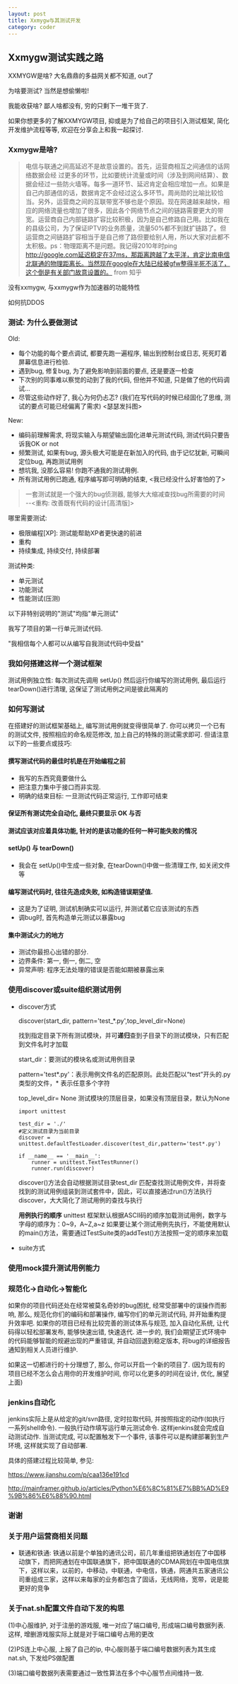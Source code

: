 ```yaml
---
layout: post
title: Xxmygw与其测试开发
category: coder
---
```


## Xxmygw测试实践之路
XXMYGW是啥? 大名鼎鼎的多益网关都不知道, out了

为啥要测试? 当然是想偷懒啦!

我能收获啥? 鄙人啥都没有, 穷的只剩下一堆干货了.

如果你想更多的了解XXMYGW项目, 抑或是为了给自己的项目引入测试框架, 简化开发维护流程等等, 欢迎在分享会上和我一起探讨.

### Xxmygw是啥?

> 电信与联通之间高延迟不是故意设置的。首先，运营商相互之间通信的话网络数据会经 过更多的环节，比如要统计流量或时间（涉及到网间结算）、数据会经过一些防火墙等。每多一道环节、延迟肯定会相应增加一点。如果是自己内部通信的话，数据肯定不会经过这么多环节。周尚勋的比喻比较恰当。另外，运营商之间的互联带宽不够也是个原因。现在网速越来越快，相应的网络流量也增加了很多，因此各个网络节点之间的链路需要更大的带宽。运营商自己内部链路扩容比较积极，因为是自己修路自己用。比如我在的县级公司，为了保证IPTV的业务质量，流量50%都不到就扩链路了。但运营商之间链路扩容相当于是自己修了路但要给别人用，所以大家对此都不太积极。ps：物理距离不是问题。我记得2010年时ping http://google.com延迟稳定在37ms，那距离跨越了太平洋，肯定比南电信北联通的物理距离长。当然现在google在大陆已经被gfw整得半死不活了，这个倒是有关部门故意设置的。
> from 知乎

没有xxmygw, 与xxmygw作为加速器的功能特性  

如何抗DDOS

### 测试: 为什么要做测试
Old:
* 每个功能的每个要点调试, 都要先跑一遍程序, 输出到控制台或日志, 死死盯着屏幕信息进行检验.
* 遇到bug, 修复bug, 为了避免影响到前面的要点, 还是要逐一检查
* 下次别的同事难以察觉的动到了我的代码, 但他并不知道, 只是做了他的代码调试...
* 尽管这些动作好了, 我心为何仍忐忑? (我们在写代码的时候已经固化了思维, 测试的要点可能已经偏离了需求) <瑟瑟发抖图>

New:
* 编码前理解需求, 将现实输入与期望输出固化进单元测试代码, 测试代码只要告诉我OK or not
* 频繁测试, 如果有bug, 源头极大可能是在新加入的代码, 由于记忆犹新, 可瞬间定位bug, 再跑测试用例
* 想坑我, 没那么容易! 你跑不通我的测试用例.
* 所有测试用例已跑通, 程序编写即可明确的结束, <我已经没什么好害怕的了>

> 一套测试就是一个强大的bug侦测器, 能够大大缩减查找bug所需要的时间  
> --<重构: 改善既有代码的设计[高清版]>

哪里需要测试:
* 极限编程[XP]: 测试能帮助XP者更快速的前进
* 重构
* 持续集成, 持续交付, 持续部署

测试种类:
* 单元测试
* 功能测试
* 性能测试(压测)

以下非特别说明的"测试"均指"单元测试"


我写了项目的第一行单元测试代码.

"我相信每个人都可以从编写自我测试代码中受益"



### 我如何搭建这样一个测试框架

测试用例独立性: 每次测试先调用 setUp() 然后运行你编写的测试用例, 最后运行 tearDown()进行清理, 这保证了测试用例之间是彼此隔离的 



### 如何写测试
在搭建好的测试框架基础上, 编写测试用例就变得很简单了. 你可以拷贝一个已有的测试文件, 按照相应的命名规范修改, 加上自己的特殊的测试需求即可. 但请注意以下的一些要点或技巧:

#### 撰写测试代码的最佳时机是在开始编程之前
* 我写的东西究竟要做什么
* 把注意力集中于接口而非实现.
* 明确的结束目标: 一旦测试代码正常运行, 工作即可结束
#### 保证所有测试完全自动化, 最终只要显示 OK 与否
#### 测试应该对应着具体功能, 针对的是该功能的任何一种可能失败的情况
#### setUp() 与 tearDown()
* 我会在 setUp()中生成一些对象, 在tearDown()中做一些清理工作, 如关闭文件等

#### 编写测试代码时, 往往先造成失败, 如构造错误期望值.
* 这是为了证明, 测试机制确实可以运行, 并测试着它应该测试的东西
* 调bug时, 首先构造单元测试以暴露bug

#### 集中测试火力的地方
* 测试你最担心出错的部分.
* 边界条件: 第一, 倒一, 倒二, 空
* 异常声明: 程序无法处理的错误是否能如期被暴露出来



### 使用discover或suite组织测试用例

* discover方式

  discover(start_dir, pattern='test_*.py',top_level_dir=None)

  找到指定目录下所有测试模块，并可**递归**查到子目录下的测试模块，只有匹配到文件名时才加载

  start_dir：要测试的模块名或测试用例目录

  pattern='test*.py'：表示用例文件名的匹配原则。此处匹配以“test”开头的.py 类型的文件，* 表示任意多个字符

  top_level_dir= None 测试模块的顶层目录，如果没有顶层目录，默认为None

  ```shell
  import unittest
  
  test_dir = './'
  #定义测试目录为当前目录
  discover = unittest.defaultTestLoader.discover(test_dir,pattern='test*.py')
  
  if __name__ == '__main__':
      runner = unittest.TextTestRunner()
      runner.run(discover)
  ```

  discover()方法会自动根据测试目录test_dir 匹配查找测试用例文件，并将查找到的测试用例组装到测试套件中，因此，可以直接通过run()方法执行discover，大大简化了测试用例的查找与执行

  **用例执行的顺序**
  unittest 框架默认根据ASCII码的顺序加载测试用例，数字与字母的顺序为：0~9，A~Z,a~z 
  如果要让某个测试用例先执行，不能使用默认的main()方法，需要通过TestSuite类的addTest()方法按照一定的顺序来加载

* suite方式



### 使用mock提升测试用例能力

### 规范化->自动化->智能化
如果你的项目代码还处在经常被莫名奇妙的bug困扰, 经常受部署中的误操作而影响, 那么, 规范化你们的编码和部署操作, 编写你们的单元测试代码, 并开始重构提升效率吧.
如果你的项目已经有比较完善的测试体系与规范, 加入自动化系统, 让代码得以轻松部署发布, 能够快速出错, 快速迭代.
进一步的, 我们会期望正式环境中的代码能够智能的规避出现的严重错误, 并自动回退到稳定版本, 将bug的详细报告通知到相关人员进行维护.

如果这一切都进行的十分理想了, 那么, 你可以开启一个新的项目了. (因为现有的项目已经不怎么会占用你的开发维护时间, 你可以化更多的时间在设计, 优化, 展望上面)

### jenkins自动化

jenkins实际上是从给定的git/svn路径, 定时拉取代码, 并按照指定的动作(如执行一系列shell命令). 一般执行动作填写运行单元测试命令. 这样jenkins就会完成自动测试动作. 当测试完成, 可以配置触发下一个事件, 该事件可以是构建部署到生产环境, 这样就实现了自动部署.

具体的搭建过程比较简单, 参见:

https://www.jianshu.com/p/caa136e191cd

http://mainframer.github.io/articles/Python%E6%8C%81%E7%BB%AD%E9%9B%86%E6%88%90.html

### 谢谢





### 关于用户运营商相关问题

* 联通和铁通: 铁通以前是个单独的通讯公司，前几年重组把铁通划在了中国移动旗下，而把网通划在中国联通旗下，把中国联通的CDMA网划在中国电信旗下，这样以来，以前的，中移动，中联通，中电信，铁通，网通共五家通讯公司重组成三家，这样以来每家的业务都包含了固话，无线网络，宽带，说是能更好的竞争



### 关于nat.sh配置文件自动下发的构思

(1)中心服维护, 对于注册的游戏服, 唯一对应了端口编号, 形成端口编号数据列表. 这样, 增删游戏服实际上就是对于端口编号占用的更改

(2)PS连上中心服, 上报了自己的ip, 中心服则基于端口编号数据列表为其生成nat.sh, 下发给PS做配置

(3)端口编号数据列表需要通过一致性算法在多个中心服节点间维持一致.